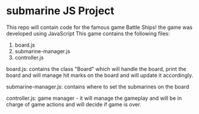 # submarine JS Project
This repo will contain code for the famous game Battle Ships! the game was developed using JavaScript
  This game contains the following files:
  1. board.js
  2. submarine-manager.js
  3. controller.js
  
  board.js:
  contains the class "Board" which will handle the board, print the board and will manage hit marks on the board and will update it accordingly. 
  
  submarine-manager.js:
  contains where to set the submarines on the board
  
  controller.js: 
  game manager - it will manage the gameplay and will be in charge of game actions and will decide if game is over.

